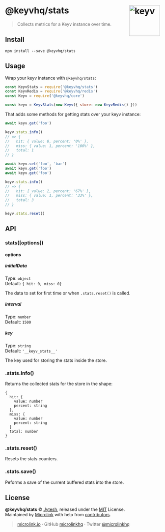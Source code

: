# @keyvhq/stats [<img width="100" align="right" src="https://keyvhq.js.org/media/logo-sunset.svg" alt="keyv">](https://github.com/microlinkhq/keyv/packages/stats)

> Collects metrics for a Keyv instance over time.

## Install

```shell
npm install --save @keyvhq/stats
```

## Usage

Wrap your keyv instance with `@keyvhq/stats`:

```js
const KeyvStats = require('@keyvhq/stats')
const KeyvRedis = require('@keyvhq/redis')
const Keyv = require('@keyvhq/core')

const keyv = KeyvStats(new Keyv({ store: new KeyvRedis() }))
```

That adds some methods for getting stats over your keyv instance:

```js
await keyv.get('foo')

keyv.stats.info()
// => {
//   hit: { value: 0, percent: '0%' },
//   miss: { value: 1, percent: '100%' },
//   total: 1
// }

await keyv.set('foo', 'bar')
await keyv.get('foo')
await keyv.get('foo')

keyv.stats.info()
// => {
//   hit: { value: 2, percent: '67%' },
//   miss: { value: 1, percent: '33%' },
//   total: 3
// }

keyv.stats.reset()
```

## API

### stats(\[options])

#### options

##### initialData

Type: `object`<br/>
Default: `{ hit: 0, miss: 0}`

The data to set for first time or when `.stats.reset()` is called.

##### interval

Type: `number`<br/>
Default: `1500`

##### key

Type: `string`<br/>
Default: `'__keyv_stats__'`

The key used for storing the stats inside the store.

### .stats.info()

Returns the collected stats for the store in the shape:

```
{
  hit: {
    value: number
    percent: string
  },
  miss: {
    value: number
    percent: string
  }
  total: number
}
```

### .stats.reset()

Resets the stats counters.

### .stats.save()

Peforms a save of the current buffered stats into the store.

## License

**@keyvhq/stats** © [Jytesh](https://github.com/Jytesh), released under the [MIT](https://github.com/microlinkhq/keyvhq/blob/master/LICENSE.md) License.<br/>
Maintained by [Microlink](https://microlink.io) with help from [contributors](https://github.com/microlinkhq/keyvhq/contributors).

> [microlink.io](https://microlink.io) · GitHub [microlinkhq](https://github.com/microlinkhq) · Twitter [@microlinkhq](https://twitter.com/microlinkhq)
